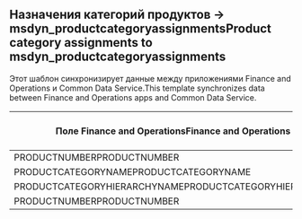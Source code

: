 ## <a name="product-category-assignments-to-msdyn_productcategoryassignments"></a><span data-ttu-id="cf8ca-101">Назначения категорий продуктов -> msdyn_productcategoryassignments</span><span class="sxs-lookup"><span data-stu-id="cf8ca-101">Product category assignments to msdyn_productcategoryassignments</span></span>

<span data-ttu-id="cf8ca-102">Этот шаблон синхронизирует данные между приложениями Finance and Operations и Common Data Service.</span><span class="sxs-lookup"><span data-stu-id="cf8ca-102">This template synchronizes data between Finance and Operations apps and Common Data Service.</span></span>

<span data-ttu-id="cf8ca-103">Поле Finance and Operations</span><span class="sxs-lookup"><span data-stu-id="cf8ca-103">Finance and Operations field</span></span> | <span data-ttu-id="cf8ca-104">Тип сопоставления</span><span class="sxs-lookup"><span data-stu-id="cf8ca-104">Map type</span></span> | <span data-ttu-id="cf8ca-105">Другое поле Dynamics 365</span><span class="sxs-lookup"><span data-stu-id="cf8ca-105">Other Dynamics 365 field</span></span> | <span data-ttu-id="cf8ca-106">Значение по умолчанию</span><span class="sxs-lookup"><span data-stu-id="cf8ca-106">Default value</span></span>
---|---|---|---
<span data-ttu-id="cf8ca-107">PRODUCTNUMBER</span><span class="sxs-lookup"><span data-stu-id="cf8ca-107">PRODUCTNUMBER</span></span> | = | <span data-ttu-id="cf8ca-108">msdyn_globalproduct.msdyn_productnumber</span><span class="sxs-lookup"><span data-stu-id="cf8ca-108">msdyn_globalproduct.msdyn_productnumber</span></span> | 
<span data-ttu-id="cf8ca-109">PRODUCTCATEGORYNAME</span><span class="sxs-lookup"><span data-stu-id="cf8ca-109">PRODUCTCATEGORYNAME</span></span> | = | <span data-ttu-id="cf8ca-110">msdyn_productcategory.msdyn_name</span><span class="sxs-lookup"><span data-stu-id="cf8ca-110">msdyn_productcategory.msdyn_name</span></span> | 
<span data-ttu-id="cf8ca-111">PRODUCTCATEGORYHIERARCHYNAME</span><span class="sxs-lookup"><span data-stu-id="cf8ca-111">PRODUCTCATEGORYHIERARCHYNAME</span></span> | = | <span data-ttu-id="cf8ca-112">msdyn_productcategory.msdyn_hierarchy.msdyn_name</span><span class="sxs-lookup"><span data-stu-id="cf8ca-112">msdyn_productcategory.msdyn_hierarchy.msdyn_name</span></span> | 
<span data-ttu-id="cf8ca-113">PRODUCTNUMBER</span><span class="sxs-lookup"><span data-stu-id="cf8ca-113">PRODUCTNUMBER</span></span> | >> | <span data-ttu-id="cf8ca-114">msdyn_name</span><span class="sxs-lookup"><span data-stu-id="cf8ca-114">msdyn_name</span></span> | 
